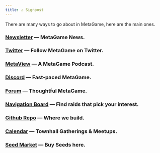 ```yaml
---
title: ⚠️ Signpost
---
```


There are many ways to go about in MetaGame, here are the main ones.

### [Newsletter](https://metagame.substack.com/) — MetaGame News.

### [Twitter](https://twitter.com/metafam) — Follow MetaGame on Twitter.

### [MetaView](https://anchor.fm/MetaGame/) — A MetaGame Podcast.

### [Discord](https://discord.gg/VYZPBnx) — Fast-paced MetaGame.

### [Forum](https://forum.metagame.wtf/) — Thoughtful MetaGame.

### [Navigation Board](https://wiki.metagame.wtf/docs/enter-metagame/navigation-board) — Find raids that pick your interest.

### [](https://forum.metagame.wtf/)[Github Repo](https://github.com/MetaFam/TheGame) — Where we build.

### [Calendar](https://calendar.google.com/calendar/u/1?cid=bmloNTlrdGdhZm1tNjRlZDRxazZ1ZTh2djRAZ3JvdXAuY2FsZW5kYXIuZ29vZ2xlLmNvbQ) — Townhall Gatherings & Meetups.

### [Seed Market](https://app.uniswap.org/#/swap?inputCurrency=0x30cf203b48edaa42c3b4918e955fed26cd012a3f&outputCurrency=ETH) — Buy Seeds here.
